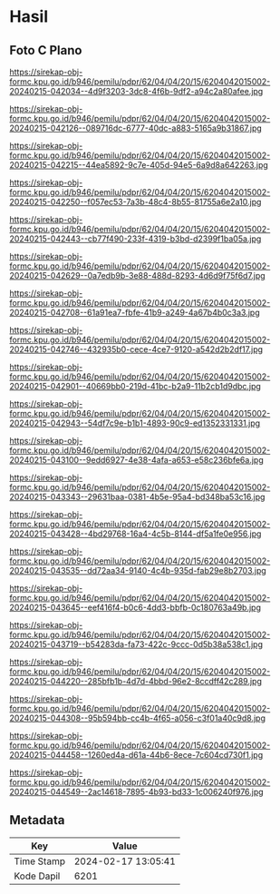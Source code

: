 # Hasil

## Foto C Plano

https://sirekap-obj-formc.kpu.go.id/b946/pemilu/pdpr/62/04/04/20/15/6204042015002-20240215-042034--4d9f3203-3dc8-4f6b-9df2-a94c2a80afee.jpg

https://sirekap-obj-formc.kpu.go.id/b946/pemilu/pdpr/62/04/04/20/15/6204042015002-20240215-042126--089716dc-6777-40dc-a883-5165a9b31867.jpg

https://sirekap-obj-formc.kpu.go.id/b946/pemilu/pdpr/62/04/04/20/15/6204042015002-20240215-042215--44ea5892-9c7e-405d-94e5-6a9d8a642263.jpg

https://sirekap-obj-formc.kpu.go.id/b946/pemilu/pdpr/62/04/04/20/15/6204042015002-20240215-042250--f057ec53-7a3b-48c4-8b55-81755a6e2a10.jpg

https://sirekap-obj-formc.kpu.go.id/b946/pemilu/pdpr/62/04/04/20/15/6204042015002-20240215-042443--cb77f490-233f-4319-b3bd-d2399f1ba05a.jpg

https://sirekap-obj-formc.kpu.go.id/b946/pemilu/pdpr/62/04/04/20/15/6204042015002-20240215-042629--0a7edb9b-3e88-488d-8293-4d6d9f75f6d7.jpg

https://sirekap-obj-formc.kpu.go.id/b946/pemilu/pdpr/62/04/04/20/15/6204042015002-20240215-042708--61a91ea7-fbfe-41b9-a249-4a67b4b0c3a3.jpg

https://sirekap-obj-formc.kpu.go.id/b946/pemilu/pdpr/62/04/04/20/15/6204042015002-20240215-042746--432935b0-cece-4ce7-9120-a542d2b2df17.jpg

https://sirekap-obj-formc.kpu.go.id/b946/pemilu/pdpr/62/04/04/20/15/6204042015002-20240215-042901--40669bb0-219d-41bc-b2a9-11b2cb1d9dbc.jpg

https://sirekap-obj-formc.kpu.go.id/b946/pemilu/pdpr/62/04/04/20/15/6204042015002-20240215-042943--54df7c9e-b1b1-4893-90c9-ed1352331331.jpg

https://sirekap-obj-formc.kpu.go.id/b946/pemilu/pdpr/62/04/04/20/15/6204042015002-20240215-043100--9edd6927-4e38-4afa-a653-e58c236bfe6a.jpg

https://sirekap-obj-formc.kpu.go.id/b946/pemilu/pdpr/62/04/04/20/15/6204042015002-20240215-043343--29631baa-0381-4b5e-95a4-bd348ba53c16.jpg

https://sirekap-obj-formc.kpu.go.id/b946/pemilu/pdpr/62/04/04/20/15/6204042015002-20240215-043428--4bd29768-16a4-4c5b-8144-df5a1fe0e956.jpg

https://sirekap-obj-formc.kpu.go.id/b946/pemilu/pdpr/62/04/04/20/15/6204042015002-20240215-043535--dd72aa34-9140-4c4b-935d-fab29e8b2703.jpg

https://sirekap-obj-formc.kpu.go.id/b946/pemilu/pdpr/62/04/04/20/15/6204042015002-20240215-043645--eef416f4-b0c6-4dd3-bbfb-0c180763a49b.jpg

https://sirekap-obj-formc.kpu.go.id/b946/pemilu/pdpr/62/04/04/20/15/6204042015002-20240215-043719--b54283da-fa73-422c-9ccc-0d5b38a538c1.jpg

https://sirekap-obj-formc.kpu.go.id/b946/pemilu/pdpr/62/04/04/20/15/6204042015002-20240215-044220--285bfb1b-4d7d-4bbd-96e2-8ccdff42c289.jpg

https://sirekap-obj-formc.kpu.go.id/b946/pemilu/pdpr/62/04/04/20/15/6204042015002-20240215-044308--95b594bb-cc4b-4f65-a056-c3f01a40c9d8.jpg

https://sirekap-obj-formc.kpu.go.id/b946/pemilu/pdpr/62/04/04/20/15/6204042015002-20240215-044458--1260ed4a-d61a-44b6-8ece-7c604cd730f1.jpg

https://sirekap-obj-formc.kpu.go.id/b946/pemilu/pdpr/62/04/04/20/15/6204042015002-20240215-044549--2ac14618-7895-4b93-bd33-1c006240f976.jpg


## Metadata

| Key        | Value               |
| ---------- | ------------------- |
| Time Stamp | 2024-02-17 13:05:41 |
| Kode Dapil | 6201                |



